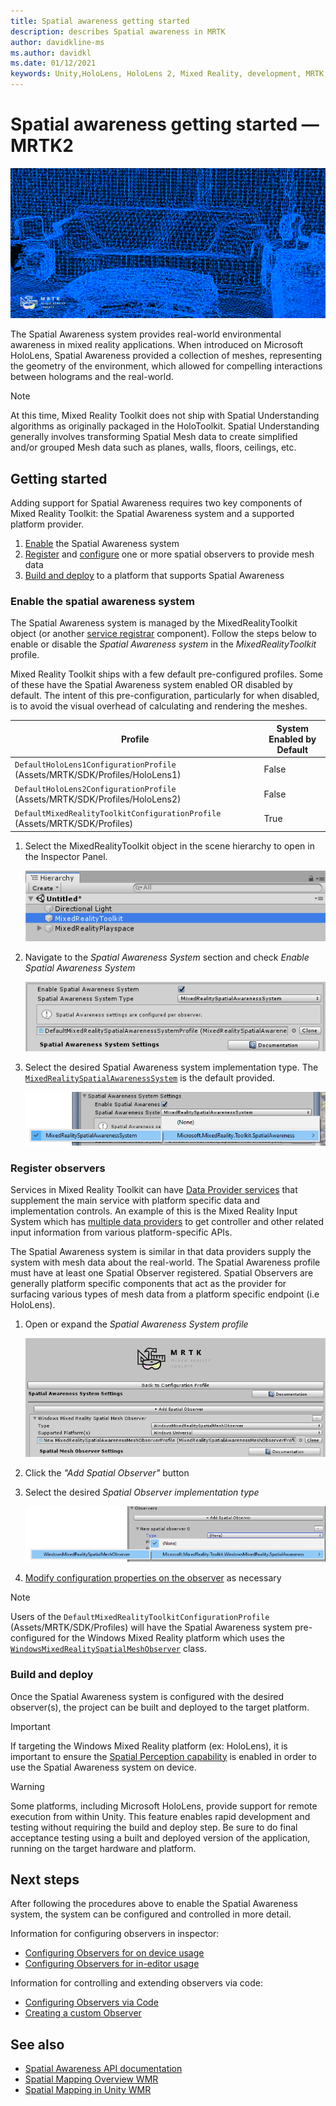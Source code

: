 ```yaml
---
title: Spatial awareness getting started
description: describes Spatial awareness in MRTK
author: davidkline-ms
ms.author: davidkl
ms.date: 01/12/2021
keywords: Unity,HoloLens, HoloLens 2, Mixed Reality, development, MRTK,
---
```


# Spatial awareness getting started &#8212; MRTK2

![Spatial Awareness](../images/spatial-awareness/MRTK_SpatialAwareness_Main.png)

The Spatial Awareness system provides real-world environmental awareness in mixed reality applications. When introduced on Microsoft HoloLens, Spatial Awareness provided a collection of meshes, representing the geometry of the environment, which allowed for compelling interactions between holograms and the real-world.

> [!NOTE]
> At this time, Mixed Reality Toolkit does not ship with Spatial Understanding algorithms as originally packaged in the HoloToolkit. Spatial Understanding generally involves transforming Spatial Mesh data to create simplified and/or grouped Mesh data such as planes, walls, floors, ceilings, etc.

## Getting started

Adding support for Spatial Awareness requires two key components of Mixed Reality Toolkit: the Spatial Awareness system and a supported platform provider.

1. [Enable](#enable-the-spatial-awareness-system) the Spatial Awareness system
2. [Register](#register-observers) and [configure](configuring-spatial-awareness-mesh-observer.md) one or more spatial observers to provide mesh data
3. [Build and deploy](#build-and-deploy) to a platform that supports Spatial Awareness

### Enable the spatial awareness system

The Spatial Awareness system is managed by the MixedRealityToolkit object (or another [service registrar](xref:Microsoft.MixedReality.Toolkit.IMixedRealityServiceRegistrar?view=mixed-reality-toolkit-unity-2020-dotnet-2.8.0&preserve-view=true) component). Follow the steps below to enable or disable the *Spatial Awareness system* in the *MixedRealityToolkit* profile.

Mixed Reality Toolkit ships with a few default pre-configured profiles. Some of these have the Spatial Awareness system enabled OR disabled by default. The intent of this pre-configuration, particularly for when disabled, is to avoid the visual overhead of calculating and rendering the meshes.

| Profile | System Enabled by Default |
| --- | --- |
| `DefaultHoloLens1ConfigurationProfile` (Assets/MRTK/SDK/Profiles/HoloLens1) | False |
| `DefaultHoloLens2ConfigurationProfile` (Assets/MRTK/SDK/Profiles/HoloLens2) | False |
| `DefaultMixedRealityToolkitConfigurationProfile` (Assets/MRTK/SDK/Profiles) | True |

1. Select the MixedRealityToolkit object in the scene hierarchy to open in the Inspector Panel.

    ![MRTK Configured Scene Hierarchy](../images/MRTK_ConfiguredHierarchy.png)

1. Navigate to the *Spatial Awareness System* section and check *Enable Spatial Awareness System*

    ![Enable Spatial Awareness](../images/spatial-awareness/MRTKConfig_SpatialAwareness.png)

1. Select the desired Spatial Awareness system implementation type. The [`MixedRealitySpatialAwarenessSystem`](xref:Microsoft.MixedReality.Toolkit.SpatialAwareness.MixedRealitySpatialAwarenessSystem?view=mixed-reality-toolkit-unity-2020-dotnet-2.8.0&preserve-view=true) is the default provided.

    ![Select the Spatial Awareness System Implementation](../images/spatial-awareness/SpatialAwarenessSelectSystemType.png)

### Register observers

Services in Mixed Reality Toolkit can have [Data Provider services](../../architecture/systems-extensions-providers.md) that supplement the main service with platform specific data and implementation controls. An example of this is the Mixed Reality Input System which has [multiple data providers](../input/input-providers.md) to get controller and other related input information from various platform-specific APIs.

The Spatial Awareness system is similar in that data providers supply the system with mesh data about the real-world. The Spatial Awareness profile must have at least one Spatial Observer registered. Spatial Observers are generally platform specific components that act as the provider for surfacing various types of mesh data from a platform specific endpoint (i.e HoloLens).

1. Open or expand the *Spatial Awareness System profile*

    ![Spatial Awareness System Profile](../images/spatial-awareness/SpatialAwarenessProfile.png)

1. Click the *"Add Spatial Observer"* button
1. Select the desired *Spatial Observer implementation type*

    ![Select the Spatial Observer Implementation](../images/spatial-awareness/SpatialAwarenessSelectObserver.png)

1. [Modify configuration properties on the observer](configuring-spatial-awareness-mesh-observer.md) as necessary

> [!NOTE]
> Users of the `DefaultMixedRealityToolkitConfigurationProfile` (Assets/MRTK/SDK/Profiles) will have the Spatial Awareness system pre-configured for the Windows Mixed Reality platform which uses
the [`WindowsMixedRealitySpatialMeshObserver`](xref:Microsoft.MixedReality.Toolkit.WindowsMixedReality.SpatialAwareness.WindowsMixedRealitySpatialMeshObserver?view=mixed-reality-toolkit-unity-2020-dotnet-2.8.0&preserve-view=true) class.

### Build and deploy

Once the Spatial Awareness system is configured with the desired observer(s), the project can be built and deployed to the target platform.

> [!IMPORTANT]
> If targeting the Windows Mixed Reality platform (ex: HoloLens), it is important to ensure the [Spatial Perception capability](/windows/mixed-reality/spatial-mapping-in-unity) is enabled in order to use the Spatial Awareness system on device.

> [!WARNING]
> Some platforms, including Microsoft HoloLens, provide support for remote execution from within Unity. This feature enables rapid development and testing without requiring the build and deploy step. Be sure to do final acceptance testing using a built and deployed version of the application, running on the target hardware and platform.

## Next steps

After following the procedures above to enable the Spatial Awareness system, the system can be configured and controlled in more detail.

Information for configuring observers in inspector:

- [Configuring Observers for on device usage](configuring-spatial-awareness-mesh-observer.md)
- [Configuring Observers for in-editor usage](spatial-object-mesh-observer.md)

Information for controlling and extending observers via code:

- [Configuring Observers via Code](usage-guide.md)
- [Creating a custom Observer](create-data-provider.md)

## See also

- [Spatial Awareness API documentation](xref:Microsoft.MixedReality.Toolkit.SpatialAwareness?view=mixed-reality-toolkit-unity-2020-dotnet-2.8.0&preserve-view=true)
- [Spatial Mapping Overview WMR](/windows/mixed-reality/spatial-mapping)
- [Spatial Mapping in Unity WMR](/windows/mixed-reality/spatial-mapping-in-unity)
